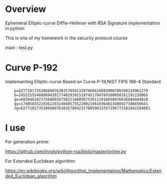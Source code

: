 # Overview
Ephemeral Elliptic-curve Diffie–Hellman with RSA Signature implementation in python

This is one of my homework in the security protocol course

main : test.py

# Curve P-192
Implementing Elliptic-curve Based on Curve P-19,NIST FIPS 186-4 Standard


        p=6277101735386680763835789423207666416083908700390324961279
        b=2455155546008943817740293915197451784769108058161191238065
        gx=602046282375688656758213480587526111916698976636884684818
        gy=174050332293622031404857552280219410364023488927386650641
        ng=6277101735386680763835789423176059013767194773182842284081

# I use

For generation prime:

https://github.com/Inndy/python-rsa/blob/master/prime.py

For Extended Euclidean algorithm:

https://en.wikibooks.org/wiki/Algorithm_Implementation/Mathematics/Extended_Euclidean_algorithm
